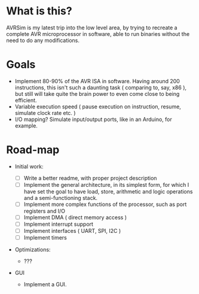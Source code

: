 # What is this?

AVRSim is my latest trip into the low level area, by trying to recreate a complete AVR microprocessor in software, able to run binaries without the need to do any modifications.

# Goals
* Implement 80-90% of the AVR ISA in software. Having around 200 instructions, this isn't such a daunting task ( comparing to, say, x86 ), but still will take quite the brain power to even come close to being efficient.
* Variable execution speed ( pause execution on instruction, resume, simulate clock rate etc. )
* I/O mapping? Simulate input/output ports, like in an Arduino, for example.

# Road-map
* Initial work:
    - [ ] Write a better readme, with proper project description
    - [ ] Implement the general architecture, in its simplest form, for which I have set the goal to have load, store, arithmetic and logic operations and a semi-functioning stack.
    - [ ] Implement more complex functions of the processor, such as port registers and I/O
    - [ ] Implement DMA ( direct memory access )
    - [ ] Implement interrupt support
    - [ ] Implement interfaces ( UART, SPI, I2C )
    - [ ] Implement timers
* Optimizations:
    * ???

* GUI
    * Implement a GUI.